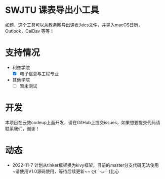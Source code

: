 # SWJTU 课表导出小工具

如题，这个工具可以从教务网导出课表为ics文件，并导入macOS日历，Outlook，CalDav 等等！

# 支持情况

- 利兹学院
  - [x] 电子信息与工程专业
- 其他学院
  - [ ] 暂未测试  

# 开发
本项目在云效codeup上面开发，请在GitHub上提交issues，如果想要提交代码请联系我们，谢谢！

# 动态
- 2022-11-7 计划从tinker框架换为kivy框架，目前的master分支代码无法使用~请使用V1.0源码使用，等待后续更新~~ ღ( ´･ᴗ･` )比心